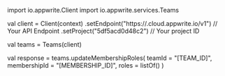 import io.appwrite.Client
import io.appwrite.services.Teams

val client = Client(context)
    .setEndpoint("https://<REGION>.cloud.appwrite.io/v1") // Your API Endpoint
    .setProject("5df5acd0d48c2") // Your project ID

val teams = Teams(client)

val response = teams.updateMembershipRoles(
    teamId = "[TEAM_ID]",
    membershipId = "[MEMBERSHIP_ID]",
    roles = listOf()
)
